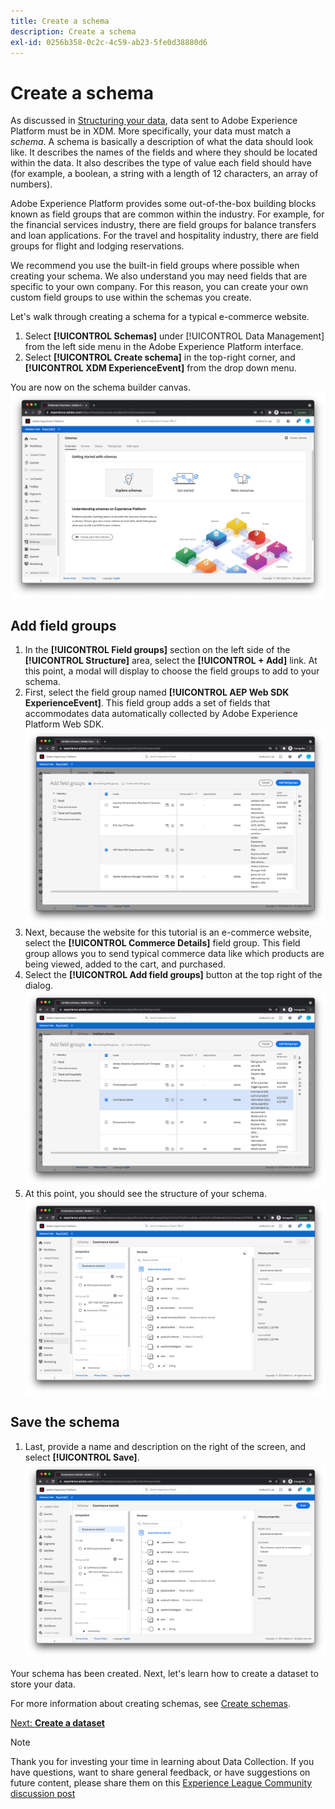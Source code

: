 ```yaml
---
title: Create a schema
description: Create a schema
exl-id: 0256b358-0c2c-4c59-ab23-5fe0d38880d6
---
```

# Create a schema

As discussed in [Structuring your data](../structuring-your-data.md), data sent to Adobe Experience Platform must be in XDM. More specifically, your data must match a _schema_. A schema is basically a description of what the data should look like. It describes the names of the fields and where they should be located within the data. It also describes the type of value each field should have (for example, a boolean, a string with a length of 12 characters, an array of numbers).

Adobe Experience Platform provides some out-of-the-box building blocks known as field groups that are common within the industry. For example, for the financial services industry, there are field groups for balance transfers and loan applications. For the travel and hospitality industry, there are field groups for flight and lodging reservations.

We recommend you use the built-in field groups where possible when creating your schema. We also understand you may need fields that are specific to your own company. For this reason, you can create your own custom field groups to use within the schemas you create.

Let's walk through creating a schema for a typical e-commerce website. 

1. Select **[!UICONTROL Schemas]** under [!UICONTROL Data Management] from the left side menu in the Adobe Experience Platform interface.
1. Select **[!UICONTROL Create schema]** in the top-right corner, and **[!UICONTROL XDM ExperienceEvent]** from the drop down menu.

You are now on the schema builder canvas. 
    ![Schemas view](../assets/schemas-view.png)

## Add field groups

1. In the **[!UICONTROL Field groups]** section on the left side of the **[!UICONTROL Structure]** area, select the **[!UICONTROL + Add]** link. At this point, a modal will display to choose the field groups to add to your schema. 
1. First, select the field group named **[!UICONTROL AEP Web SDK ExperienceEvent]**. This field group adds a set of fields that accommodates data automatically collected by Adobe Experience Platform Web SDK. 
    ![AEP Web SDK mixin](../assets/aep-web-sdk-mixin.png)
1. Next, because the website for this tutorial is an e-commerce website, select the **[!UICONTROL Commerce Details]** field group. This field group allows you to send typical commerce data like which products are being viewed, added to the cart, and purchased.
1. Select the **[!UICONTROL Add field groups]** button at the top right of the dialog.
    ![Commerce details mixin](../assets/commerce-details-mixin.png)
1.  At this point, you should see the structure of your schema.
    ![Schema with mixins](../assets/schema-with-mixins.png)

## Save the schema

1. Last, provide a name and description on the right of the screen, and select **[!UICONTROL Save]**.
    ![Schema with name and description](../assets/schema-name-description.png)

Your schema has been created. Next, let's learn how to create a dataset to store your data.

For more information about creating schemas, see [Create schemas](/help/platform/schemas/create-schemas.md).

[Next: **Create a dataset**](create-a-dataset.md)

>[!NOTE]
>
>Thank you for investing your time in learning about Data Collection. If you have questions, want to share general feedback, or have suggestions on future content, please share them on this [Experience League Community discussion post](https://experienceleaguecommunities.adobe.com/t5/adobe-experience-platform-launch/tutorial-discussion-use-adobe-experience-platform-data/m-p/543877)
